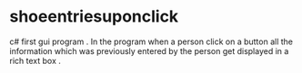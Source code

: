 # shoeentriesuponclick
c# first gui program . In the program when a person click on a button all the information which was previously entered by the person get displayed in a rich text box .

